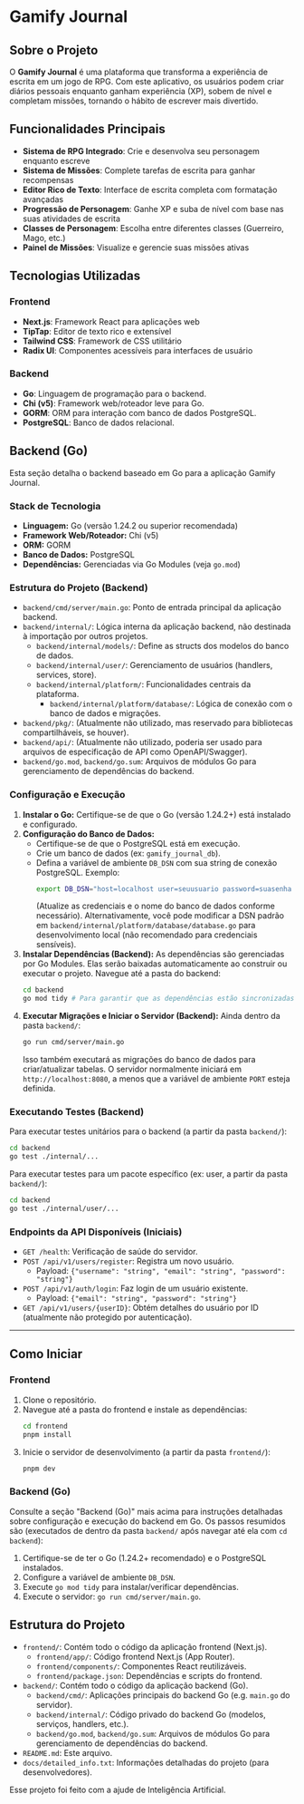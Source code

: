 # Gamify Journal

## Sobre o Projeto

O **Gamify Journal** é uma plataforma que transforma a experiência de escrita em um jogo de RPG. Com este aplicativo, os usuários podem criar diários pessoais enquanto ganham experiência (XP), sobem de nível e completam missões, tornando o hábito de escrever mais divertido.

## Funcionalidades Principais

- **Sistema de RPG Integrado**: Crie e desenvolva seu personagem enquanto escreve
- **Sistema de Missões**: Complete tarefas de escrita para ganhar recompensas
- **Editor Rico de Texto**: Interface de escrita completa com formatação avançadas
- **Progressão de Personagem**: Ganhe XP e suba de nível com base nas suas atividades de escrita
- **Classes de Personagem**: Escolha entre diferentes classes (Guerreiro, Mago, etc.)
- **Painel de Missões**: Visualize e gerencie suas missões ativas

## Tecnologias Utilizadas

### Frontend
- **Next.js**: Framework React para aplicações web
- **TipTap**: Editor de texto rico e extensível
- **Tailwind CSS**: Framework de CSS utilitário
- **Radix UI**: Componentes acessíveis para interfaces de usuário

### Backend
- **Go**: Linguagem de programação para o backend.
- **Chi (v5)**: Framework web/roteador leve para Go.
- **GORM**: ORM para interação com banco de dados PostgreSQL.
- **PostgreSQL**: Banco de dados relacional.

## Backend (Go)

Esta seção detalha o backend baseado em Go para a aplicação Gamify Journal.

### Stack de Tecnologia

*   **Linguagem:** Go (versão 1.24.2 ou superior recomendada)
*   **Framework Web/Roteador:** Chi (v5)
*   **ORM:** GORM
*   **Banco de Dados:** PostgreSQL
*   **Dependências:** Gerenciadas via Go Modules (veja `go.mod`)

### Estrutura do Projeto (Backend)

*   `backend/cmd/server/main.go`: Ponto de entrada principal da aplicação backend.
*   `backend/internal/`: Lógica interna da aplicação backend, não destinada à importação por outros projetos.
    *   `backend/internal/models/`: Define as structs dos modelos do banco de dados.
    *   `backend/internal/user/`: Gerenciamento de usuários (handlers, services, store).
    *   `backend/internal/platform/`: Funcionalidades centrais da plataforma.
        *   `backend/internal/platform/database/`: Lógica de conexão com o banco de dados e migrações.
*   `backend/pkg/`: (Atualmente não utilizado, mas reservado para bibliotecas compartilháveis, se houver).
*   `backend/api/`: (Atualmente não utilizado, poderia ser usado para arquivos de especificação de API como OpenAPI/Swagger).
*   `backend/go.mod`, `backend/go.sum`: Arquivos de módulos Go para gerenciamento de dependências do backend.

### Configuração e Execução

1.  **Instalar o Go:** Certifique-se de que o Go (versão 1.24.2+) está instalado e configurado.
2.  **Configuração do Banco de Dados:**
    *   Certifique-se de que o PostgreSQL está em execução.
    *   Crie um banco de dados (ex: `gamify_journal_db`).
    *   Defina a variável de ambiente `DB_DSN` com sua string de conexão PostgreSQL. Exemplo:
        ```bash
        export DB_DSN="host=localhost user=seuusuario password=suasenha dbname=gamify_journal_db port=5432 sslmode=disable TimeZone=UTC"
        ```
        (Atualize as credenciais e o nome do banco de dados conforme necessário).
        Alternativamente, você pode modificar a DSN padrão em `backend/internal/platform/database/database.go` para desenvolvimento local (não recomendado para credenciais sensíveis).
3.  **Instalar Dependências (Backend):** As dependências são gerenciadas por Go Modules. Elas serão baixadas automaticamente ao construir ou executar o projeto. Navegue até a pasta do backend:
    ```bash
    cd backend
    go mod tidy # Para garantir que as dependências estão sincronizadas
    ```
4.  **Executar Migrações e Iniciar o Servidor (Backend):**
    Ainda dentro da pasta `backend/`:
    ```bash
    go run cmd/server/main.go
    ```
    Isso também executará as migrações do banco de dados para criar/atualizar tabelas. O servidor normalmente iniciará em `http://localhost:8080`, a menos que a variável de ambiente `PORT` esteja definida.

### Executando Testes (Backend)

Para executar testes unitários para o backend (a partir da pasta `backend/`):
```bash
cd backend
go test ./internal/...
```
Para executar testes para um pacote específico (ex: user, a partir da pasta `backend/`):
```bash
cd backend
go test ./internal/user/...
```

### Endpoints da API Disponíveis (Iniciais)

*   `GET /health`: Verificação de saúde do servidor.
*   `POST /api/v1/users/register`: Registra um novo usuário.
    *   Payload: `{"username": "string", "email": "string", "password": "string"}`
*   `POST /api/v1/auth/login`: Faz login de um usuário existente.
    *   Payload: `{"email": "string", "password": "string"}`
*   `GET /api/v1/users/{userID}`: Obtém detalhes do usuário por ID (atualmente não protegido por autenticação).

---

## Como Iniciar

### Frontend
1. Clone o repositório.
2. Navegue até a pasta do frontend e instale as dependências:
   ```bash
   cd frontend
   pnpm install
   ```
3. Inicie o servidor de desenvolvimento (a partir da pasta `frontend/`):
   ```bash
   pnpm dev
   ```

### Backend (Go)

Consulte a seção "Backend (Go)" mais acima para instruções detalhadas sobre configuração e execução do backend em Go. Os passos resumidos são (executados de dentro da pasta `backend/` após navegar até ela com `cd backend`):

1. Certifique-se de ter o Go (1.24.2+ recomendado) e o PostgreSQL instalados.
2. Configure a variável de ambiente `DB_DSN`.
3. Execute `go mod tidy` para instalar/verificar dependências.
4. Execute o servidor: `go run cmd/server/main.go`.

## Estrutura do Projeto

- `frontend/`: Contém todo o código da aplicação frontend (Next.js).
  - `frontend/app/`: Código frontend Next.js (App Router).
  - `frontend/components/`: Componentes React reutilizáveis.
  - `frontend/package.json`: Dependências e scripts do frontend.
- `backend/`: Contém todo o código da aplicação backend (Go).
  - `backend/cmd/`: Aplicações principais do backend Go (e.g. `main.go` do servidor).
  - `backend/internal/`: Código privado do backend Go (modelos, serviços, handlers, etc.).
  - `backend/go.mod`, `backend/go.sum`: Arquivos de módulos Go para gerenciamento de dependências do backend.
- `README.md`: Este arquivo.
- `docs/detailed_info.txt`: Informações detalhadas do projeto (para desenvolvedores).

Esse projeto foi feito com a ajude de Inteligência Artificial.